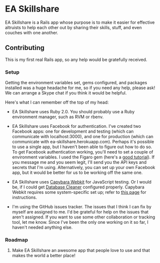 # EA Skillshare

EA Skillshare is a Rails app whose purpose is to make it easier for
effective altruists to help each other out by sharing their skills,
stuff, and even couches with one another.

## Contributing

This is my first real Rails app, so any help would be gratefully
received.

### Setup

Getting the environment variables set, gems configured, and packages
installed was a huge headache for me, so if you need any help, please
ask! We can arrange a Skype chat if you think it would be helpful.

Here's what I can remember off the top of my head:

* EA Skillshare uses Ruby 2.0. You should probably use a Ruby
  environment manager, such as RVM or rbenv.

* EA Skillshare uses Facebook for authentication. I've created two
  Facebook apps: one for development and testing (which can
  communicate with localhost:3000), and one for production (which can
  communicate with ea-skillshare.herokuapp.com). Perhaps it's possible
  to use a single app, but I haven't been able to figure out how to do
  so. To get Facebook authentication working, you'll need to set a
  couple of environment variables. I used the Figaro gem (here's a
  [good tutorial](http://railsapps.github.io/rails-environment-variables.html)).
  If you message me and you seem legit, I'll send you the API keys and
  secrets that I'm using. Alternatively, you can set up your own
  Facebook app, but it would be better for us to be working off the
  same one.

* EA Skillshare uses
  [Capybara Webkit](https://github.com/thoughtbot/capybara-webkit) for
  JavaScript testing. Or I would be, if I could get
  [Database Cleaner](https://github.com/bmabey/database_cleaner)
  configured properly. Capybara Webkit requires some system-specific
  set up; refer to
  [this page](https://github.com/thoughtbot/capybara-webkit/wiki/Installing-Qt-and-compiling-capybara-webkit)
  for instructions.

* I'm using the GitHub issues tracker. The issues that I think I can
  fix by myself are assigned to me. I'd be grateful for help on the
  issues that aren't assigned. If you want to use some other
  collaboration or tracking tool, let me know. Since I've been the
  only one working on it so far, I haven't needed anything else.

### Roadmap

1. Make EA Skillshare an awesome app that people love to use and that
   makes the world a better place!

